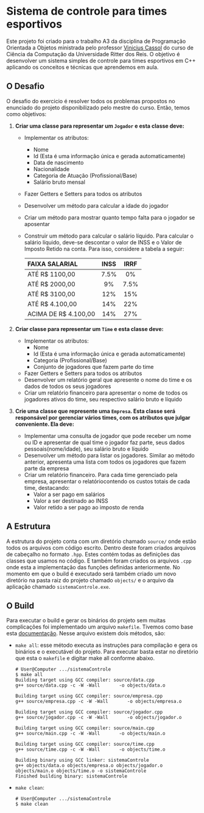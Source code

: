 # Sistema de controle para times esportivos
Este projeto foi criado para o trabalho A3 da disciplina de Programação Orientada a Objetos ministrada pelo professor [Vinicius Cassol](https://github.com/vinicassol) do curso de Ciência da Computação da Universidade Ritter dos Reis. O objetivo é desenvolver um sistema simples de controle para times esportivos em C++ aplicando os conceitos e técnicas que aprendemos em aula.

## O Desafio
O desafio do exercicio é resolver todos os problemas propostos no enunciado do projeto disponibilizado pelo mestre do curso. Então, temos como objetivos:
1. **Criar uma classe para representar um `Jogador` e esta classe deve:**
	- Implementar os atributos:
		- Nome
		- Id (Esta é uma informação única e gerada automaticamente)
		- Data de nascimento
		- Nacionalidade
		- Categoria de Atuação (Profissional/Base)
		- Salário bruto mensal
	- Fazer Getters e Setters para todos os atributos
	- Desenvolver um método para calcular a idade do jogador
	- Criar um método para mostrar quanto tempo falta para o jogador se aposentar
	- Construir um método para calcular o salário líquido. Para calcular o salário líquido, deve-se descontar o valor de INSS e o Valor de Imposto Retido na conta. Para isso, considere a tabela a seguir:
   

		|   FAIXA SALARIAL     |  INSS  | IRRF  |
		| :---                 |  :---: | :---: |
		| ATÉ R$ 1100,00       |   7.5% |   0%  |
		| ATÉ R$ 2000,00       |     9% | 7.5%  |
		| ATÉ R$ 3100,00       |    12% |  15%  |
		| ATÉ R$ 4.100,00      |    14% |  22%  |
		| ACIMA DE R$ 4.100,00 |    14% |  27%  |


2. **Criar classe para representar um `Time`  e esta classe deve:**
	- Implementar os atributos:
		- Nome
		- Id (Esta é uma informação única e gerada automaticamente)
		- Categoria (Profissional/Base)
		- Conjunto de jogadores que fazem parte do time
	- Fazer Getters e Setters para todos os atributos
	- Desenvolver um relatório geral que apresente o nome do time e os dados de todos os seus jogadores
	- Criar um relatório financeiro para apresentar o nome de todos os jogadores ativos do time, seu respectivo salário bruto e líquido


3. **Crie uma classe que represente uma `Empresa`. Esta classe será responsável por gerenciar vários times, com os atributos que julgar conveniente. Ela deve:**
	- Implementar uma consulta de jogador que pode receber um nome ou ID e apresentar de qual time o jogador faz parte, seus dados pessoais(nome/idade), seu salário bruto e líquido
	- Desenvolver um método para listar os jogadores. Similar ao método anterior, apresenta uma lista com todos os jogadores que fazem parte da empresa
	- Criar um relatório financeiro. Para cada time gerenciado pela empresa, apresentar o relatóriocontendo os custos totais de cada time, destacando:
		- Valor a ser pago em salários
		- Valor a ser destinado ao INSS
		- Valor retido a ser pago ao imposto de renda

## A Estrutura
A estrutura do projeto conta com um diretório chamado `source/` onde estão todos os arquivos com código escrito. Dentro deste foram criados arquivos de cabeçalho no formato `.hpp`. Estes contém todas as definições das classes que usamos no código. E também foram criados os arquivos `.cpp` onde esta a implementação das funções definidas anteriormente. No momento em que o build é executado será também criado um novo diretório na pasta raiz do projeto chamado `objects/` e o arquivo da aplicação chamado `sistemaControle.exe`.

## O Build
Para executar o build e gerar os binários do projeto sem muitas complicações foi implementado um arquivo `makefile`. Tivemos como base esta [documentação](https://www.gnu.org/software/make/manual/make.html). Nesse arquivo existem dois métodos, são:
- `make all`: esse método executa as instruções para compilação e gera os binários e o executável do projeto. Para executar basta estar no diretório que esta o `makefile` e digitar make all conforme abaixo.

	```Shell
	# User@Computer .../sistemaControle
	$ make all
	Building target using GCC compiler: source/data.cpp
	g++ source/data.cpp -c -W -Wall       -o objects/data.o	

	Building target using GCC compiler: source/empresa.cpp
	g++ source/empresa.cpp -c -W -Wall       -o objects/empresa.o

	Building target using GCC compiler: source/jogador.cpp
	g++ source/jogador.cpp -c -W -Wall       -o objects/jogador.o

	Building target using GCC compiler: source/main.cpp
	g++ source/main.cpp -c -W -Wall       -o objects/main.o

	Building target using GCC compiler: source/time.cpp
	g++ source/time.cpp -c -W -Wall       -o objects/time.o

	Building binary using GCC linker: sistemaControle
	g++ objects/data.o objects/empresa.o objects/jogador.o objects/main.o objects/time.o -o sistemaControle
	Finished building binary: sistemaControle
	```


- `make clean`:

	```Shell
	# User@Computer .../sistemaControle
	$ make clean

	```